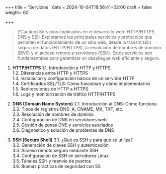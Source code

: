 +++
title = 'Servicios '
date = 2024-10-04T18:56:41+02:00
draft = false
weight= 60

+++

> [!Caution] Servicios implicados en el desarrollo web: HTTP/HTTPS, DNS y SSH
Exploramos los principales servicios y protocolos que permiten el funcionamiento de un sitio web, desde la transmisión segura de datos (HTTP/HTTPS), la resolución de nombres de dominio (DNS) y el acceso remoto a servidores (SSH). Estos servicios son fundamentales para garantizar un despliegue web eficiente y seguro.

1. **HTTP/HTTPS**
   1.1. Introducción a HTTP y HTTPS  
   1.2. Diferencias entre HTTP y HTTPS  
   1.3. Instalación y configuración básica de un servidor HTTP  
   1.4. Certificados SSL/TLS: Cómo funcionan y cómo implementarlos  
   1.5. Redirecciones de HTTP a HTTPS  
   1.6. Logs y monitorización de tráfico HTTP/HTTPS

2. **DNS (Domain Name System)**
   2.1. Introducción al DNS: Cómo funciona  
   2.2. Tipos de registros DNS: A, CNAME, MX, TXT, etc.  
   2.3. Resolución de nombres de dominio  
   2.4. Configuración de DNS en servidores web  
   2.5. Gestión de zonas DNS y servicios asociados  
   2.6. Diagnóstico y solución de problemas de DNS

3. **SSH (Secure Shell)**
   3.1. ¿Qué es SSH y para qué se utiliza?  
   3.2. Generación de claves SSH y autenticación  
   3.3. Acceso remoto seguro mediante SSH  
   3.4. Configuración de SSH en servidores Linux  
   3.5. Túneles SSH y reenvío de puertos  
   3.6. Buenas prácticas de seguridad con SS